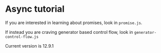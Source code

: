 # Async tutorial
If you are interested in learning about promises, look in `promise.js`.

If instead you are craving generator based control flow, look in `generator-control-flow.js`

Current version is 12.9.1
